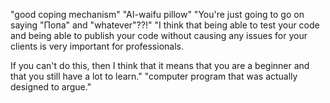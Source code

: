 "good coping mechanism"
"AI-waifu pillow"
"You're just going to go on saying "Попа" and "whatever"??!"
"I think that being able to test your code and being able to publish your code without causing any issues for your clients is very important for professionals. 

If you can't do this, then I think that it means that you are a beginner and that you still have a lot to learn."
"computer program that was actually designed to argue."
